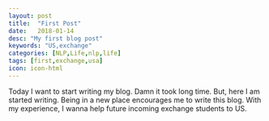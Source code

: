 ```yaml
---
layout: post
title:  "First Post"
date:   2018-01-14
desc: "My first blog post"
keywords: "US,exchange"
categories: [NLP,Life,nlp,life]
tags: [first,exchange,usa]
icon: icon-html
---
```


Today I want to start writing my blog. Damn it took long time. But, here I am started writing. Being in a new place encourages me to write this blog. With my experience, I wanna help future incoming exchange students to US. 


